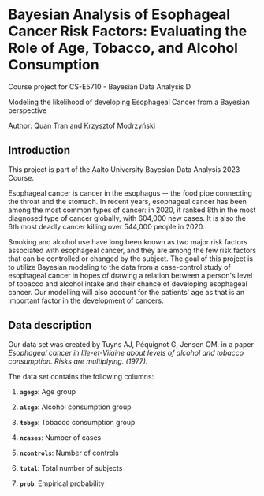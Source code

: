 # Bayesian Analysis of Esophageal Cancer Risk Factors: Evaluating the Role of Age, Tobacco, and Alcohol Consumption
Course project for CS-E5710 - Bayesian Data Analysis D

Modeling the likelihood of developing Esophageal Cancer from a Bayesian perspective

Author: Quan Tran and Krzysztof Modrzyński


## Introduction

This project is part of the Aalto University Bayesian Data Analysis 2023 Course. 

Esophageal cancer is cancer in the esophagus -- the food pipe connecting the throat and the stomach. In recent years, esophageal cancer has been among the most common types of cancer: in 2020, it ranked 8th in the most diagnosed type of cancer globally, with 604,000 new cases. It is also the 6th most deadly cancer killing over 544,000 people in 2020.

Smoking and alcohol use have long been known as two major risk factors associated with esophageal cancer, and they are among the few risk factors that can be controlled or changed by the subject. The goal of this project is to utilize Bayesian modeling to the data from a case-control study of esophageal cancer in hopes of drawing a relation between a person's level of tobacco and alcohol intake and their chance of developing esophageal cancer. Our modelling will also account for the patients' age as that is an important factor in the development of cancers.

## Data description
Our data set was created by Tuyns AJ, Péquignot G, Jensen OM. in a paper *Esophageal cancer in Ille-et-Vilaine about levels of alcohol and tobacco consumption. Risks are multiplying. (1977).*

The data set contains the following columns:

1.  **`agegp`**: Age group

2.  **`alcgp`**: Alcohol consumption group

3.  **`tobgp`**: Tobacco consumption group

4.  **`ncases`**: Number of cases

5.  **`ncontrols`**: Number of controls

6.  **`total`**: Total number of subjects

7.  **`prob`**: Empirical probability
